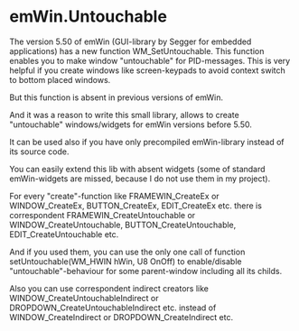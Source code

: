 # emWin.Untouchable

The version 5.50 of emWin (GUI-library by Segger for embedded applications) has a new function WM_SetUntouchable. 
This function enables you to make window "untouchable" for PID-messages. This is very helpful if you create windows like screen-keypads to avoid context switch to bottom placed windows.

But this function is absent in previous versions of emWin.

And it was a reason to write this small library, allows to create "untouchable" windows/widgets for emWin versions before 5.50.

It can be used also if you have only precompiled emWin-library instead of its source code.

You can easily extend this lib with absent widgets (some of standard emWin-widgets are missed, because I do not use them in my project).

For every "create"-function like FRAMEWIN_CreateEx or WINDOW_CreateEx, BUTTON_CreateEx, EDIT_CreateEx etc. there is correspondent FRAMEWIN_CreateUntouchable or WINDOW_CreateUntouchable, BUTTON_CreateUntouchable, EDIT_CreateUntouchable etc.

And if you used them, you can use the only one call of function setUntouchable(WM_HWIN hWin, U8 OnOff) to enable/disable "untouchable"-behaviour for some parent-window including all its childs.

Also you can use correspondent indirect creators like WINDOW_CreateUntouchableIndirect or DROPDOWN_CreateUntouchableIndirect etc. instead of WINDOW_CreateIndirect or DROPDOWN_CreateIndirect etc.
